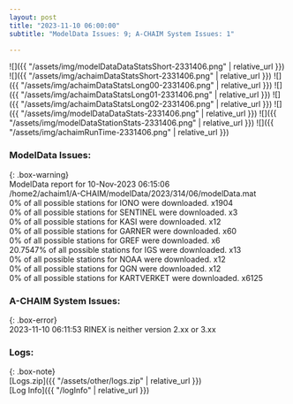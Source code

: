 ```yaml
---
layout: post
title: "2023-11-10 06:00:00"
subtitle: "ModelData Issues: 9; A-CHAIM System Issues: 1"

---
```


![]({{ "/assets/img/modelDataDataStatsShort-2331406.png" | relative_url }})
![]({{ "/assets/img/achaimDataStatsShort-2331406.png" | relative_url }})
![]({{ "/assets/img/achaimDataStatsLong00-2331406.png" | relative_url }})
![]({{ "/assets/img/achaimDataStatsLong01-2331406.png" | relative_url }})
![]({{ "/assets/img/achaimDataStatsLong02-2331406.png" | relative_url }})
![]({{ "/assets/img/modelDataDataStats-2331406.png" | relative_url }})
![]({{ "/assets/img/modelDataStationStats-2331406.png" | relative_url }})
![]({{ "/assets/img/achaimRunTime-2331406.png" | relative_url }})


### ModelData Issues:  
  
{: .box-warning}  
 ModelData report for 10-Nov-2023 06:15:06   
 /home2/achaim1/A-CHAIM/modelData/2023/314/06/modelData.mat   
 0% of all possible stations for IONO were downloaded. x1904   
 0% of all possible stations for SENTINEL were downloaded. x3   
 0% of all possible stations for KASI were downloaded. x12   
 0% of all possible stations for GARNER were downloaded. x60   
 0% of all possible stations for GREF were downloaded. x6   
 20.7547% of all possible stations for IGS were downloaded. x13   
 0% of all possible stations for NOAA were downloaded. x12   
 0% of all possible stations for QGN were downloaded. x12   
 0% of all possible stations for KARTVERKET were downloaded. x6125   
  
### A-CHAIM System Issues:  
  
{: .box-error}  
2023-11-10 06:11:53 RINEX is neither version 2.xx or 3.xx  

### Logs:  
  
{: .box-note}  
[Logs.zip]({{ "/assets/other/logs.zip" | relative_url }})  
[Log Info]({{ "/logInfo" | relative_url }})  
